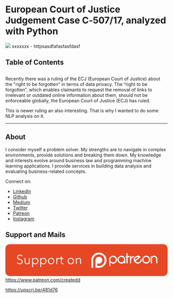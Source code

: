# European Court of Justice Judgement Case C‑507/17, analyzed with Python

[<img src="XXXXXXXX">](
httpsasdfafasfasfdasf)
xxxxxxx - httpsasdfafasfasfdasf


## Table of Contents

##

Recently there was a ruling of the ECJ (European Court of Justice) about the "right to be forgotten" in terms of data privacy.
The “right to be forgotten”, which enables claimants to request the removal of links to irrelevant or outdated online information about them, should not be enforceable globally, the European Court of Justice (ECJ) has ruled.

This is newer ruling an also interesting. That is why I wanted to do some NLP analysis on it.



---

## About

I consider myself a problem solver. My strengths are to navigate in complex environments, provide solutions and breaking them down.
My knowledge and interests evolve around business law and programming machine learning applications.
I provide services in building data analysis and evaluating business-related concepts.

Connect on:
- [LinkedIn](https://www.linkedin.com/in/createdd)
- [Github](https://github.com/Createdd)
- [Medium](https://medium.com/@createdd)
- [Twitter](https://twitter.com/_createdd)
- [Patreon](https://www.patreon.com/createdd)
- [Instagram](https://www.instagram.com/create.dd/)

## Support and Mails

[![supportPatreon](../../patreonImg.png)](https://www.patreon.com/createdd)
https://www.patreon.com/createdd

https://upscri.be/481d76

<!-- Written by Daniel Deutsch -->